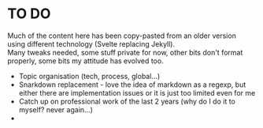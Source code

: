 # TO DO

Much of the content here has been copy-pasted from an older version using different technology (Svelte replacing Jekyll).  
Many tweaks needed, some stuff private for now, other bits don't format properly, some bits my attitude has evolved too.

- Topic organisation (tech, process, global...)
- Snarkdown replacement - love the idea of markdown as a regexp, but either there are implementation issues or it is just too limited even for me
- Catch up on professional work of the last 2 years (why do I do it to myself? never again...)
- 